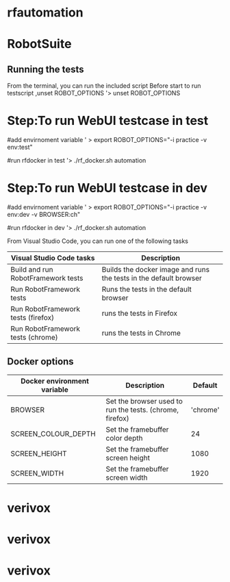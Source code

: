 # rfautomation
# RobotSuite

## Running the tests
From the terminal, you can run the included script
Before start to run testscript ,unset ROBOT_OPTIONS
'> unset ROBOT_OPTIONS

# Step:To run WebUI testcase in test
 
#add envirnoment variable 
' > export ROBOT_OPTIONS="-i practice -v env:test"

#run rfdocker in test 
'> ./rf_docker.sh automation

# Step:To run WebUI testcase in dev

#add envirnoment variable
' > export ROBOT_OPTIONS="-i practice -v env:dev -v BROWSER:ch"

#run rfdocker in dev
'> ./rf_docker.sh automation


From Visual Studio Code, you can run one of the following tasks

| Visual Studio Code tasks           | Description                                                       |
|------------------------------------|-------------------------------------------------------------------|
| Build and run RobotFramework tests | Builds the docker image and runs the tests in the default browser |
| Run RobotFramework tests           | Runs the tests in the default browser                             |
| Run RobotFramework tests (firefox) | runs the tests in Firefox                                         |
| Run RobotFramework tests (chrome)  | runs the tests in Chrome                                          |

## Docker options
| Docker environment variable | Description                                              |  Default |
|-----------------------------|----------------------------------------------------------|----------|
| BROWSER                     | Set the browser used to run the tests. (chrome, firefox) | 'chrome' |
| SCREEN_COLOUR_DEPTH         | Set the framebuffer color depth                          | 24       |
| SCREEN_HEIGHT               | Set the framebuffer screen height                        | 1080     |
| SCREEN_WIDTH                | Set the framebuffer screen width                         | 1920     |

# verivox
# verivox
# verivox
